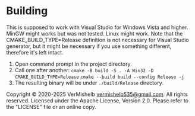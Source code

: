 # Building
This is supposed to work with Visual Studio for Windows Vista and higher. MinGW might works but was not tested. Linux might work. Note that the CMAKE_BUILD_TYPE=Release definition is not necessary for Visual Studio generator, but it might be necessary if you use something different, therefore it's left intact.
1. Open command prompt in the project directory.
2. Call one after another:
`cmake -B build -S . -A Win32 -D CMAKE_BUILD_TYPE=Release`
`cmake --build build --config Release -j`
3. The resulting binary will be under `./build/Release` directory.

Copyright © 2020-2025 VerMishelb <vermishelb535@gmail.com>. All rights reserved.
Licensed under the Apache License, Version 2.0. Please refer to the "LICENSE" file or an online copy.